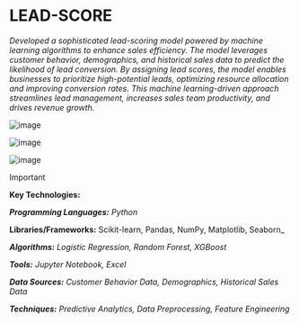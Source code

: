 # LEAD-SCORE

_Developed a sophisticated lead-scoring model powered by machine learning algorithms to enhance sales efficiency. The model leverages customer behavior, demographics, and historical sales data to predict the likelihood of lead conversion. By assigning lead scores, the model enables businesses to prioritize high-potential leads, optimizing resource allocation and improving conversion rates. This machine learning-driven approach streamlines lead management, increases sales team productivity, and drives revenue growth._

![image](https://github.com/user-attachments/assets/8e5cc017-5a47-49b7-9559-ff291ac69537)

![image](https://github.com/user-attachments/assets/54673883-087b-4475-ada7-363c35ba454a)

![image](https://github.com/user-attachments/assets/4cfc62dc-b2ee-4bbe-9226-b322b6ee4940)


> [!IMPORTANT]
> **Key Technologies:**
>
> _**Programming Languages:** Python_
>
> **Libraries/Frameworks:** Scikit-learn, Pandas, NumPy, Matplotlib, Seaborn_
>
> _**Algorithms:** Logistic Regression, Random Forest, XGBoost_
>
> _**Tools:** Jupyter Notebook, Excel_
>
> _**Data Sources:** Customer Behavior Data, Demographics, Historical Sales Data_
>
> _**Techniques:** Predictive Analytics, Data Preprocessing, Feature Engineering_

